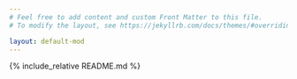 ```yaml
---
# Feel free to add content and custom Front Matter to this file.
# To modify the layout, see https://jekyllrb.com/docs/themes/#overriding-theme-defaults

layout: default-mod
---
```


{% include_relative README.md %}